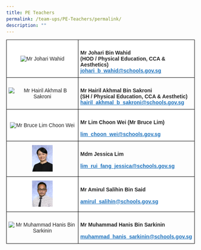 ```yaml
---
title: PE Teachers
permalink: /team-ups/PE-Teachers/permalink/
description: ""
---
```

<style type="text/css">
.tg  {border-collapse:collapse;border-spacing:0;}
.tg td{border-color:black;border-style:solid;border-width:1px;font-family:Arial, sans-serif;font-size:14px;
  overflow:hidden;padding:10px 5px;word-break:normal;}
.tg th{border-color:black;border-style:solid;border-width:1px;font-family:Arial, sans-serif;font-size:14px;
  font-weight:normal;overflow:hidden;padding:10px 5px;word-break:normal;}
.tg .tg-l2bf{background-color:#FFF;color:#222;font-weight:bold;text-align:left;vertical-align:top}
.tg .tg-a3j2{background-color:#FFF;color:#222;text-align:center;vertical-align:middle}
.tg .tg-gj5f{background-color:#;color:#222;text-align:center;vertical-align:middle}
.tg .tg-rs0e{background-color:#;color:#222;font-weight:bold;text-align:left;vertical-align:top}
</style>
<table class="tg">
<thead>
  <tr>
    <th class="tg-a3j2"><img src="https://unitypri.moe.edu.sg/wp-content/uploads/2022/06/mr-johari-wahid-750x1000.jpg" style="width:30%" alt="Mr Johari Wahid"></th>
    <th class="tg-l2bf"><br><span style="font-weight:bold">Mr Johari Bin Wahid</span><br><span style="font-weight:bold">(HOD / Physical Education, CCA &amp; Aesthetics)</span><br><a href="mailto:johari_b_wahid@schools.gov.sg" target="_blank" rel="noopener noreferrer"><span style="text-decoration:underline;color:#1E73BE;background-color:transparent">johari_b_wahid@schools.gov.sg</span></a></th>
  </tr>
</thead>
<tbody>
  <tr>
    <td class="tg-gj5f"><img src="https://unitypri.moe.edu.sg/wp-content/uploads/2022/06/mr-hairil-akhmal-b-sakroni-750x1000.jpg" style="width:30%" alt="Mr Hairil Akhmal B Sakroni"></td>
    <td class="tg-rs0e"><br><span style="font-weight:bold">Mr Hairil Akhmal Bin Sakroni</span><br><span style="font-weight:bold">(SH / Physical Education, CCA &amp; Aesthetic)</span><br><a href="mailto:hairil_akhmal_b_sakroni@schools.gov.sg" target="_blank" rel="noopener noreferrer"><span style="text-decoration:underline;color:#1E73BE;background-color:transparent">hairil_akhmal_b_sakroni@schools.gov.sg</span></a></td>
  </tr>
  <tr>
    <td class="tg-a3j2"><img src="https://unitypri.moe.edu.sg/wp-content/uploads/2022/06/mr-bruce-lim-choon-wei-750x1000.jpg" style="width:30%" alt="Mr Bruce Lim Choon Wei"></td>
    <td class="tg-l2bf"><br><span style="font-weight:bold">Mr Lim Choon Wei (Mr Bruce Lim)</span><br><span style="font-weight:bold"></span><br><a href="mailto:lim_choon_wei@schools.gov.sg" target="_blank" rel="noopener noreferrer"><span style="text-decoration:underline;color:#1E73BE;background-color:transparent">lim_choon_wei@schools.gov.sg</span></a></td>
  </tr>
  <tr>
    <td class="tg-gj5f"><img src="/images/Our%20Team%20UPS/PE%20Teachers/Jessica.jpg" style="width:30%" alt="Ms Lim Rui Fang Jessica"></td>
    <td class="tg-rs0e"><br><span style="font-weight:bold">Mdm Jessica Lim</span><br><span style="font-weight:bold"></span><br><a href="mailto:lim_rui_fang_jessica@schools.gov.sg" target="_blank" rel="noopener noreferrer"><span style="text-decoration:underline;color:#1E73BE;background-color:transparent">lim_rui_fang_jessica@schools.gov.sg</span></a></td>
  </tr>
  <tr>
    <td class="tg-a3j2"><img src="/images/Our%20Team%20UPS/PE%20Teachers/AMIRUL.jpg" style="width:30%" alt="Mr Amirul Salihin Bin Said"></td>
    <td class="tg-l2bf"><br><span style="font-weight:bold">Mr Amirul Salihin Bin Said</span><br><span style="font-weight:bold"></span><br><a href="mailto:amirul_salihin@schools.gov.sg" target="_blank" rel="noopener noreferrer"><span style="text-decoration:underline;color:#1E73BE;background-color:transparent">amirul_salihin@schools.gov.sg</span></a></td>
  </tr>
  <tr>
    <td class="tg-gj5f"><img src="https://unitypri.moe.edu.sg/wp-content/uploads/2022/06/mr-muhammad-hanis-bin-sarkinin-750x1000.jpg" style="width:30%" alt="Mr Muhammad Hanis Bin Sarkinin"></td>
    <td class="tg-rs0e"><br><span style="font-weight:bold">Mr Muhammad </span>Hanis<span style="font-weight:bold"> Bin Sarkinin</span><br><span style="font-weight:bold"></span><br><a href="mailto:muhammad_hanis_sarkinin@schools.gov.sg" target="_blank" rel="noopener noreferrer"><span style="text-decoration:underline;color:#1E73BE;background-color:transparent">muhammad_hanis_sarkinin@schools.gov.sg</span></a></td>
  </tr>
</tbody>
</table>